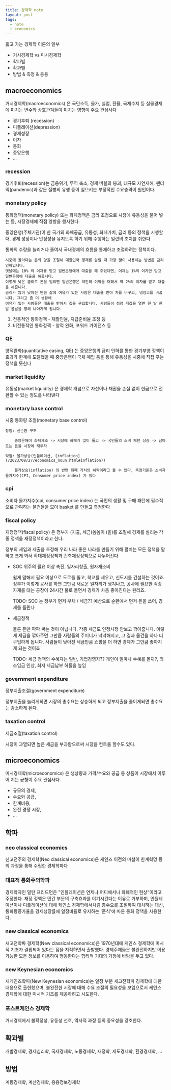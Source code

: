```yaml
---
title: 경제학 note
layout: post
tags:
  - note
  - economics
---
```


훓고 가는 경제학 이론의 일부

* 거시경제학 vs 미시경제학
* 학파별
* 확과별
* 방법 & 측정 & 응용

## macroeconomics

거시경제학(macroeconomics) 은 국민소득, 물가, 실업, 환율, 국제수지 등 실물경제에 미치는 변수와 상호관겨들이 미치는 영향이 주요 관심사다

* 경기후퇴 (recession)
* 디플레이션(depression)
* 경제성장
* 이자
* 통화
* 중앙은행
* ...

### recession

경기후퇴(recession)는 금융위기, 무역 축소, 경제 버블의 붕괴, 대규모 자연재해, 팬더믹(pandemic)과 같은 질병의 유행 등이
일으키는 부정적인 수요충격이 원인이다.

### monetary policy

통화정책(monetary policy) 또는 화페정책은 금리 조정으로 시장에 유동성을 불어 넣는 등, 시장경제에 직접 영향을 행사한다.

중앙은행(주체기관)이 한 국가의 화페공급, 유동성, 화페가치, 금리 등의 정책을 시행할 때, 경제 성장이나 안정성을 유지토록 하기 위해 수행하는 일련의 조치를 취한다

통화의 수량을 늘리거나 줄여서 국내경제의 흐름을 통제하고 조절하려는 정책이다.

    시중에 돌아다는 돈의 양을 조절해 대한민국 경제를 살릴 때 가장 많이 사용하는 방법은 금리인하입니다.
    옛날에는 10% 의 이자를 받고 일반은행에게 대출을 해 주었다면, 이제는 1%의 이자만 받고 일반은행에 대출을 해줍니다.
    이렇게 낮은 금리로 돈을 빌리면 일반은행은 약간의 이익을 더해서 약 2%의 이자를 받고 대출을 해줍니다.
    금리가 많이 낮아진 만큼 삶에 여유가 있는 사람은 대출을 받아 차를 바꾸고, 냉장고를 바꿉니다. 그리고 좀 더 생활에
    여유가 있는 사람들은 대출을 받아서 집을 구입합니다. 사람들이 점점 지갑을 열면 한 발 한 발 봄날을 향해 나아가게 됩니다.

1. 전통적인 통화정책    - 재할인율, 지급준비율 조정 등
2. 비전통적인 통화정잭  - 양적 완화, 포워드 가이던스 등

### QE

양적완화(quantitative easing, QE) 는 중앙은행의 금리 인하를 통한 경기부양 정책이 효과가 한계에 도달했을 때 중앙은행이
국채 매입 등을 통해 유동성을 시중에 직접 푸는 정책을 뜻한다

### market liquidity

유동성(market liquidity) 은 경제학 개념으로 자산이나 채권을 손실 없이 현금으로 전환할 수 있는 정도를 나타낸다

### monetary base control

시중 통화량 조절(monetary base control)

    장점: 선순환 구조

        중앙은해이 화페제조 -> 시장에 화페가 많이 돌고 -> 국민들의 소비 패턴 상승 -> 남아도는 돈을 시장에 재투자

    약점: 물가상승(인플레이션, [inflation](/2023/08/27/economics_noun.html#inflation))

        물가상승(inflation) 의 반면 화페 가치의 하락이라고 볼 수 있다, 측정기준은 소비자 물가지수(CPI, Consumer price index) 가 있다

### cpi

소비자 물가지수(cpi, consumer price index) 는 국민의 생활 및 구매 패턴에 필수적으로 관여하는 물건들을 모아 basket 를 만들고 측정한다

### fiscal policy

재정정책(fiscal policy) 은 정부가 (지출, 세금)씀씀이 (을)를 조절해 경제를 살리는 각종 정책을 재정정책이라고 한다.

정부의 세입과 세출을 조정해 우리 나라 좋은 나라를 만들기 위해 펼치는 모든 정책을 말하고 크게 봐서 확대재정정책과 긴축재정정책으로 나누어진다

* SOC 위주의 필요 이상 촉진, 일자리창출, 원자재소비

  쉽게 말해서 필요 이상으로 도로를 뚫고, 학교를 세우고, 신도시를 건설하는 것이죠. 정부가 이렇게 공사를 하면 그만큼 새로운 일자리가
  생겨나고, 공사에 필요한 각종 자재를 대는 공장이 24시간 풀로 돌면서 경제가 차츰 좋아진다는 원리죠.

  TODO: SOC 는 정부가 먼저 부채 / 세금?? 예산으로 순환에서 먼저 돈을 쓰어, 경제를 돌린다

* 세금정책

  물론 돈만 팍팍 써는 것이 아닙니다. 각종 세금도 인정사정 안보고 깎아줍니다. 이렇게 세금을 깎아주면 그만큼 사람들의 주머니가 넉넉해지고,
  그 결과 물건을 하나 더 구입하게 됩니다. 사람들이 낮아진 세금만큼 쇼핑을 더 하면 경제가 그만큼 좋아지게 되는 것이죠

  TODO: 세금 정책의 수혜자는 일반, 기업경영자?? 개인이 얼마나 수혜를 볼까?, 최소임금 인상, 최저 세금납부 허들을 높임

### government expenditure

정부지출조절(government expenditure)

정부지출을 늘리게되면 시장의 총수요는 상승하게 되고 정부지출을 줄이게되면 총수요는 감소하게 된다.

### taxation control

세금조절(taxation control)

시장이 과열되면 높은 세금을 부과함으로써 시장을 컨트롤 할수도 있다.

## microeconomics

미시경제학(microeconomics) 은 생상량과 가격/수요와 공급 등 상품이 시장에서 이루어 지는 균형이 주요 관심사다.

* 규모의 경제,
* 수요와 공급,
* 한계비용,
* 완전 경쟁 시장,
* ...


## 학파

### neo classical economics

신고전주의 경제학(Neo classical economics)은 케인즈 이전의 마셜이 한계혁명 등의 과정을 통해 수립한 경제학파다

### 대표적 통화주의학파

경제학자인 밀턴 프리드먼은 "인플레이션은 언제나 어디에서나 화폐적인 현상"이라고 주장한다. 재정 정책은 민간 부문의 구축효과를
야기시킨다는 이유로 거부하며, 인플레이션이나 디플레이션에 대해 케인스 경제학에서처럼 총수요를 조절하여 대처하는 대신,
통화량증가율을 경제성장률에 일정비율로 유지하는 '준칙'에 따른 통화 정책을 사용한다.

### new classical economics

새고전학파 경제학(New classical economics)은 1970년대에 케인스 경제학에 미시적 기초가 결핍되어 있다는 점을 지적하면서 출발했다.
경제주체들은 불완전하지만 이용가능한 모든 정보를 이용하여 행동한다는 합리적 기대의 가정에 바탕을 두고 있다.

### new Keynesian economics

새케인즈학파(New Keynesian economics)는 일정 부분 새고전학파 경제학에 대한 대응으로 출현했으며, 불완전한 시장에 대해 수요 조절의
필요성을 보임으로서 케인스 경제학에 대한 미시적 기초를 제공하려고 시도한다.

### 포스트케인스 경제학

거시경제에서 불확정성, 유동성 선호, 역사적 과정 등의 중요성을 강조한다.

## 확과별

개발경제학, 경제심리학, 국제경제학, 노동경제학, 재정학, 제도경제학, 환경경제학, ...

## 방법

계량경제학, 계산경제학, 응용정보경제학
